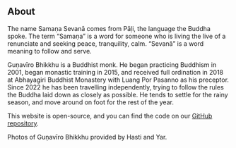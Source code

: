 ## About

The name Samaṇa Sevanā comes from Pāḷi, the language the Buddha spoke. The term “Samaṇa” is a word for someone who is living the live of a renunciate and seeking peace, tranquility, calm. “Sevanā” is a word meaning to follow and serve.

Guṇavīro Bhikkhu is a Buddhist monk. He began practicing Buddhism in 2001, began monastic training in 2015, and received full ordination in 2018 at Abhayagiri Buddhist Monastery with Luang Por Pasanno as his preceptor. Since 2022 he has been travelling independently, trying to follow the rules the Buddha laid down as closely as possible. He tends to settle for the rainy season, and move around on foot for the rest of the year.

This website is open-source, and you can find the code on our [GitHub repository](https://github.com/samanasevana/samanasevanasite).

Photos of Guṇavīro Bhikkhu provided by Hasti and Yar.
